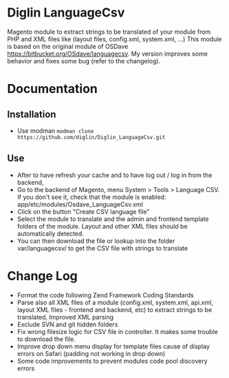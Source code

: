 Diglin LanguageCsv
==================

Magento module to extract strings to be translated of your module from PHP and XML files like (layout files, config.xml, system.xml, ...)
This module is based on the original module of OSDave https://bitbucket.org/OSdave/languagecsv. My version improves some behavior and fixes some bug (refer to the changelog).

# Documentation #

## Installation ##

- Use modman `modman clone https://github.com/diglin/Diglin_LanguageCsv.git`

## Use ##

- After to have refresh your cache and to have log out / log in from the backend, 
- Go to the backend of Magento, menu System > Tools > Language CSV. If you don't see it, check that the module is enabled: app/etc/modules/Osdave_LanguageCsv.xml
- Click on the button "Create CSV language file"
- Select the module to translate and the admin and frontend template folders of the module. Layout and other XML files should be automatically detected. 
- You can then download the file or lookup into the folder var/languagecsv/ to get the CSV file with strings to translate

# Change Log #

- Format the code following Zend Framework Coding Standards
- Parse also all XML files of a module (config.xml, system.xml, api.xml, layout XML files - frontend and backend, etc) to extract strings to be translated,
Improved XML parsing
- Exclude SVN and git hidden folders
- Fix wrong filesize logic for CSV file in controller. It makes some trouble to download the file.
- Improve drop down menu display for template files cause of display errors on Safari (padding not working in drop down)
- Some code improvements to prevent modules code pool discovery errors
